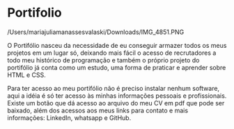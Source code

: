 # Portifolio

/Users/mariajuliamanassesvalaski/Downloads/IMG_4851.PNG

O Portifólio nasceu da necessidade de eu conseguir armazer todos os meus projetos em um lugar só, deixando mais fácil o acesso de recrutadores a todo meu histórico de programação e também o próprio projeto do portifólio já conta como um estudo, uma forma de praticar e aprender sobre HTML e CSS. 

Para ter acesso ao meu portifólio não é preciso instalar nenhum software, aqui a idéia é só ter acesso às minhas informações pessoais e profissionais. Existe um botão que dá acesso ao arquivo do meu CV em pdf que pode ser baixado, além dos acessos aos meus links para contato e mais informações: LinkedIn, whatsapp e GitHub. 


